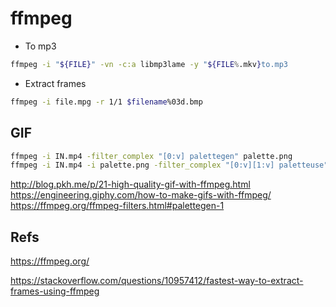 # ffmpeg

* To mp3

```bash
ffmpeg -i "${FILE}" -vn -c:a libmp3lame -y "${FILE%.mkv}to.mp3
```

* Extract frames

```bash
ffmpeg -i file.mpg -r 1/1 $filename%03d.bmp
```

## GIF

```bash linenums="1"
ffmpeg -i IN.mp4 -filter_complex "[0:v] palettegen" palette.png
ffmpeg -i IN.mp4 -i palette.png -filter_complex "[0:v][1:v] paletteuse" OUT.gif
```

http://blog.pkh.me/p/21-high-quality-gif-with-ffmpeg.html
https://engineering.giphy.com/how-to-make-gifs-with-ffmpeg/
https://ffmpeg.org/ffmpeg-filters.html#palettegen-1

## Refs

<https://ffmpeg.org/>

<https://stackoverflow.com/questions/10957412/fastest-way-to-extract-frames-using-ffmpeg>